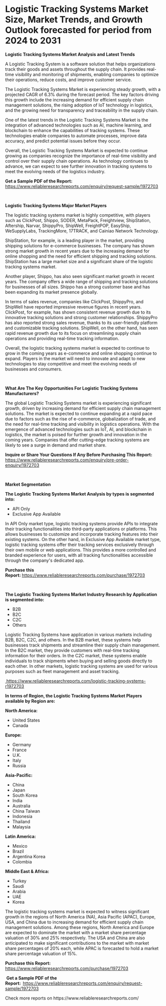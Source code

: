 <p><h1>Logistic Tracking Systems Market Size, Market Trends, and Growth Outlook forecasted for period from 2024 to 2031</h1></p><p><strong>Logistic Tracking Systems Market Analysis and Latest Trends</strong></p>
<p><p>A Logistic Tracking System is a software solution that helps organizations track their goods and assets throughout the supply chain. It provides real-time visibility and monitoring of shipments, enabling companies to optimize their operations, reduce costs, and improve customer service.</p><p>The Logistic Tracking Systems Market is experiencing steady growth, with a projected CAGR of 6.3% during the forecast period. The key factors driving this growth include the increasing demand for efficient supply chain management solutions, the rising adoption of IoT technology in logistics, and the growing need for transparency and traceability in the supply chain.</p><p>One of the latest trends in the Logistic Tracking Systems Market is the integration of advanced technologies such as AI, machine learning, and blockchain to enhance the capabilities of tracking systems. These technologies enable companies to automate processes, improve data accuracy, and predict potential issues before they occur.</p><p>Overall, the Logistic Tracking Systems Market is expected to continue growing as companies recognize the importance of real-time visibility and control over their supply chain operations. As technology continues to advance, we can expect to see further innovation in tracking systems to meet the evolving needs of the logistics industry.</p></p>
<p><strong>Get a Sample PDF of the Report:&nbsp;</strong> <a href="https://www.reliableresearchreports.com/enquiry/request-sample/1972703">https://www.reliableresearchreports.com/enquiry/request-sample/1972703</a></p>
<p>&nbsp;</p>
<p><strong>Logistic Tracking Systems Major Market Players</strong></p>
<p><p>The logistic tracking systems market is highly competitive, with players such as ClickPost, Shippo, SODER, MetaPack, Freightview, ShipStation, Aftership, Narvar, ShippyPro, ShipWell, FreightPOP, EasyShip, WeSupplyLabs, TrackingMore, 17TRACK, and Cainiao Network Technology.</p><p>ShipStation, for example, is a leading player in the market, providing shipping solutions for e-commerce businesses. The company has shown strong market growth in recent years due to the increasing demand for online shopping and the need for efficient shipping and tracking solutions. ShipStation has a large market size and a significant share of the logistic tracking systems market.</p><p>Another player, Shippo, has also seen significant market growth in recent years. The company offers a wide range of shipping and tracking solutions for businesses of all sizes. Shippo has a strong customer base and has been expanding its market presence globally.</p><p>In terms of sales revenue, companies like ClickPost, ShippyPro, and ShipWell have reported impressive revenue figures in recent years. ClickPost, for example, has shown consistent revenue growth due to its innovative tracking solutions and strong customer relationships. ShippyPro has also reported strong sales revenue, thanks to its user-friendly platform and customizable tracking solutions. ShipWell, on the other hand, has seen rapid revenue growth due to its focus on streamlining supply chain operations and providing real-time tracking information.</p><p>Overall, the logistic tracking systems market is expected to continue to grow in the coming years as e-commerce and online shopping continue to expand. Players in the market will need to innovate and adapt to new technologies to stay competitive and meet the evolving needs of businesses and consumers.</p></p>
<p>&nbsp;</p>
<p><strong>What Are The Key Opportunities For Logistic Tracking Systems Manufacturers?</strong></p>
<p><p>The global Logistic Tracking Systems market is experiencing significant growth, driven by increasing demand for efficient supply chain management solutions. The market is expected to continue expanding at a rapid pace due to factors such as the rise of e-commerce, globalization of trade, and the need for real-time tracking and visibility in logistics operations. With the emergence of advanced technologies such as IoT, AI, and blockchain in logistics, the market is poised for further growth and innovation in the coming years. Companies that offer cutting-edge tracking systems are likely to see a surge in demand and market share.</p></p>
<p><strong>Inquire or Share Your Questions If Any Before Purchasing This Report:</strong> <a href="https://www.reliableresearchreports.com/enquiry/pre-order-enquiry/1972703">https://www.reliableresearchreports.com/enquiry/pre-order-enquiry/1972703</a></p>
<p>&nbsp;</p>
<p><strong>Market Segmentation</strong></p>
<p><strong>The Logistic Tracking Systems Market Analysis by types is segmented into:</strong></p>
<p><ul><li>API Only</li><li>Exclusive App Available</li></ul></p>
<p><p>In API Only market type, logistic tracking systems provide APIs to integrate their tracking functionalities into third-party applications or platforms. This allows businesses to customize and incorporate tracking features into their existing systems. On the other hand, in Exclusive App Available market type, logistic tracking systems offer their tracking services exclusively through their own mobile or web applications. This provides a more controlled and branded experience for users, with all tracking functionalities accessible through the company's dedicated app.</p></p>
<p><strong>Purchase this Report:&nbsp;</strong><a href="https://www.reliableresearchreports.com/purchase/1972703">https://www.reliableresearchreports.com/purchase/1972703</a></p>
<p>&nbsp;</p>
<p><strong>The Logistic Tracking Systems Market Industry Research by Application is segmented into:</strong></p>
<p><ul><li>B2B</li><li>B2C</li><li>C2C</li><li>Others</li></ul></p>
<p><p>Logistic Tracking Systems have application in various markets including B2B, B2C, C2C, and others. In the B2B market, these systems help businesses track shipments and streamline their supply chain management. In the B2C market, they provide customers with real-time tracking information for their orders. In the C2C market, these systems enable individuals to track shipments when buying and selling goods directly to each other. In other markets, logistic tracking systems are used for various purposes such as fleet management and asset tracking.</p></p>
<p><a href="https://www.reliableresearchreports.com/logistic-tracking-systems-r1972703">&nbsp;https://www.reliableresearchreports.com/logistic-tracking-systems-r1972703</a></p>
<p><strong>In terms of Region, the Logistic Tracking Systems Market Players available by Region are:</strong></p>
<p>
    <p> <strong> North America: </strong>
        <ul>
            <li>United States</li>
            <li>Canada</li>
        </ul>
        </p> 
    <p> <strong> Europe: </strong>
        <ul>
            <li>Germany</li>
            <li>France</li>
            <li>U.K.</li>
            <li>Italy</li>
            <li>Russia</li>
        </ul>
        </p> 
    <p> <strong> Asia-Pacific: </strong>
        <ul>
            <li>China</li>
            <li>Japan</li>
            <li>South Korea</li>
            <li>India</li>
            <li>Australia</li>
            <li>China Taiwan</li>
            <li>Indonesia</li>
            <li>Thailand</li>
            <li>Malaysia</li>
        </ul>
        </p> 
    <p> <strong> Latin America: </strong>
        <ul>
            <li>Mexico</li>
            <li>Brazil</li>
            <li>Argentina Korea</li>
            <li>Colombia</li>
        </ul>
        </p> 
    <p> <strong> Middle East & Africa: </strong>
        <ul>
            <li>Turkey</li>
            <li>Saudi</li>
            <li>Arabia</li>
            <li>UAE</li>
            <li>Korea</li>
        </ul>
    </p>
    </p>
<p><p>The logistic tracking systems market is expected to witness significant growth in the regions of North America (NA), Asia Pacific (APAC), Europe, USA, and China due to increasing demand for efficient supply chain management solutions. Among these regions, North America and Europe are expected to dominate the market with a market share percentage valuation of 30% and 25% respectively. The USA and China are also anticipated to make significant contributions to the market with market share percentages of 20% each, while APAC is forecasted to hold a market share percentage valuation of 15%.</p></p>
<p><strong>Purchase this Report: </strong><a href="https://www.reliableresearchreports.com/purchase/1972703">https://www.reliableresearchreports.com/purchase/1972703</a></p>
<p>&nbsp;<strong>Get a Sample PDF of the Report:&nbsp;&nbsp;</strong><a href="https://www.reliableresearchreports.com/enquiry/request-sample/1972703">https://www.reliableresearchreports.com/enquiry/request-sample/1972703</a></p>
<p><strong></strong></p>
<p>Check more reports on https://www.reliableresearchreports.com/</p>